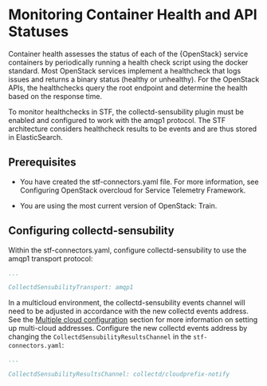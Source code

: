 # Monitoring Container Health and API Statuses

Container health assesses the status of each of the {OpenStack} service containers
by periodically running a health check script using the docker standard. 
Most OpenStack services implement a healthcheck that logs issues and returns a
binary status (healthy or unhealthy). For the OpenStack APIs, the healthchecks 
query the root endpoint and determine the health based on the response time.

To monitor healthchecks in STF, the collectd-sensubility plugin must be enabled 
and configured to work with the amqp1 protocol. The STF architecture considers
healthcheck results to be events and are thus stored in ElasticSearch.

## Prerequisites

- You have created the stf-connectors.yaml file. For more information, see Configuring OpenStack overcloud for Service Telemetry Framework.

- You are using the most current version of OpenStack: Train.

## Configuring collectd-sensubility

Within the stf-connectors.yaml, configure collectd-sensubility to use the amqp1
transport protocol:
```yaml
...

CollectdSensubilityTransport: amqp1
```

In a multicloud environment, the collectd-sensubility events channel will need 
to be adjusted in  accordance with the new collectd events address. See the [Multiple cloud configuration](https://infrawatch.github.io/documentation/#configuring-multiple-clouds_advanced-features) 
section for more information on setting up multi-cloud addresses. Configure the 
new collectd events address by changing the `CollectdSensubilityResultsChannel` 
in the `stf-connectors.yaml`:

```yaml
...

CollectdSensubilityResultsChannel: collectd/cloudprefix-notify
```

